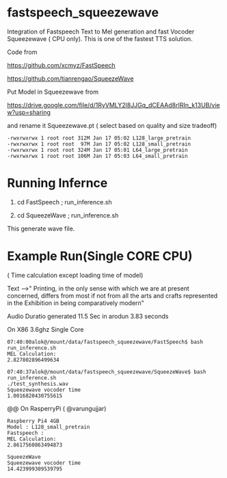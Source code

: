 # fastspeech_squeezewave
Integration of Fastspeech Text to Mel generation and fast Vocoder Squeezewave ( CPU only).
This is one of the fastest TTS solution.


Code from 

https://github.com/xcmyz/FastSpeech

https://github.com/tianrengao/SqueezeWave


Put Model in Squeezewave from 

https://drive.google.com/file/d/1RyVMLY2l8JJGq_dCEAAd8rIRIn_k13UB/view?usp=sharing 

and rename it Squeezewave.pt ( select based on quality and size tradeoff)

```
-rwxrwxrwx 1 root root 312M Jan 17 05:02 L128_large_pretrain
-rwxrwxrwx 1 root root  97M Jan 17 05:02 L128_small_pretrain
-rwxrwxrwx 1 root root 324M Jan 17 05:01 L64_large_pretrain
-rwxrwxrwx 1 root root 106M Jan 17 05:03 L64_small_pretrain
```
# Running Infernce
1. cd FastSpeech ; run_inference.sh

2. cd SqueezeWave ; run_inference.sh

This generate wave file.

# Example Run(Single CORE CPU) 

( Time calculation except loading time of model)

Text -->" Printing, in the only sense with which we are at present concerned, differs from most if not from all the arts and crafts represented in the Exhibition in being comparatively modern"

Audio Duratio generated 11.5 Sec in arodun 3.83 seconds

On X86 3.6ghz Single Core
```
07:40:00alok@/mount/data/fastspeech_squeezewave/FastSpeech$ bash run_inference.sh 
MEL Calculation:
2.827802896499634

07:40:37alok@/mount/data/fastspeech_squeezewave/SqueezeWave$ bash run_inference.sh 
./test_synthesis.wav 
Squeezewave vocoder time
1.0016820430755615
```


@@ On RasperryPi ( @varungujjar)
```
Raspberry Pi4 4GB
Model : L128_small_pretrain
Fastspeech :
MEL Calculation:
2.8617560863494873

SqueezeWave
Squeezewave vocoder time
14.423999309539795
```
